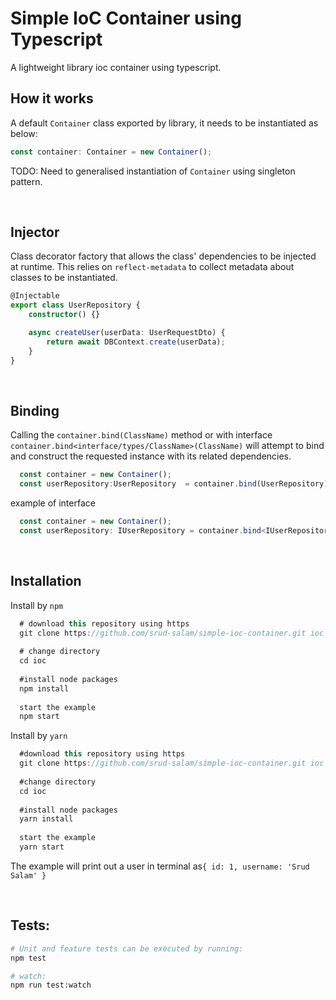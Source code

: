 # Simple IoC Container using Typescript
A lightweight library ioc container using typescript.
&nbsp;
&nbsp;

## How it works
A default `Container` class exported by library, it needs to be instantiated as below:
```ts
const container: Container = new Container();
```

TODO: Need to generalised instantiation of `Container` using singleton pattern. 

&nbsp;

## Injector
Class decorator factory that allows the class' dependencies to be injected at runtime. This relies on `reflect-metadata` to collect metadata about classes to be instantiated.

```ts
@Injectable
export class UserRepository {
    constructor() {}

    async createUser(userData: UserRequestDto) {
        return await DBContext.create(userData);
    }
}
```
&nbsp;
## Binding

Calling the `container.bind(ClassName)` method or with interface `container.bind<interface/types/ClassName>(ClassName)` will attempt to bind and construct the requested instance with its related dependencies.

```ts
  const container = new Container();
  const userRepository:UserRepository  = container.bind(UserRepository);
```

example of interface
```ts
  const container = new Container();
  const userRepository: IUserRepository = container.bind<IUserRepository>(UserRepository);
```


&nbsp;
  
## Installation
Install by `npm`
```ts
  # download this repository using https
  git clone https://github.com/srud-salam/simple-ioc-container.git ioc
  
  # change directory
  cd ioc
  
  #install node packages
  npm install
  
  start the example
  npm start
```
Install by `yarn`
```ts
  #download this repository using https
  git clone https://github.com/srud-salam/simple-ioc-container.git ioc
  
  #change directory
  cd ioc
  
  #install node packages
  yarn install
  
  start the example
  yarn start
```

The example will print out a user in terminal as`{ id: 1, username: 'Srud Salam' }`

&nbsp;

## Tests:
```bash
# Unit and feature tests can be executed by running:
npm test 

# watch:
npm run test:watch
```
